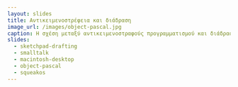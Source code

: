 ```yaml
---
layout: slides
title: Αντικειμενοστρέφεια και διάδραση
image_url: /images/object-pascal.jpg
caption: Η σχέση μεταξύ αντικειμενοστραφούς προγραμματισμού και διάδρασης πρωτοεμφανίζεται το 1970 με την δημιουργία της Smalltalk αφού έχει προετοιμαστεί το έδαφος από το sketchpad που εισήγαγε το concept των αντικειμέων που διαθέτουν ιδιότητες και συμπεριφορές,παρέχοντας έναν πιο αρθρωτό και δομημένο τρόπο οργάνωσης του κώδικα που συνεχίζεται εως και σήμερα με στόχο την κατασκευή πιο διαδραστικών και εύχρηστων διεπαφών λογισμικού.
slides:
  - sketchpad-drafting
  - smalltalk
  - macintosh-desktop
  - object-pascal
  - squeakos
---
```

